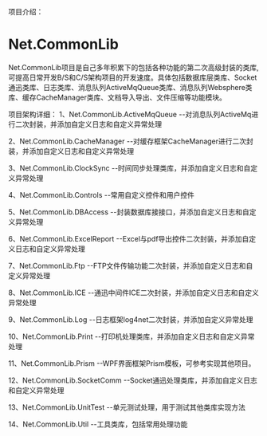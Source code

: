 项目介绍：
# Net.CommonLib
Net.CommonLib项目是自己多年积累下的包括各种功能的第二次高级封装的类库,可提高日常开发B/S和C/S架构项目的开发速度。具体包括数据库层类库、Socket通迅类库、日志类库、消息队列ActiveMqQueue类库、消息队列Websphere类库、缓存CacheManager类库、文档导入导出、文件压缩等功能模块。

项目架构详细：
 1、Net.CommonLib.ActiveMqQueue --对消息队列ActiveMq进行二次封装，并添加自定义日志和自定义异常处理
 
 2、Net.CommonLib.CacheManager --对缓存框架CacheManager进行二次封装，并添加自定义日志和自定义异常处理
 
 3、Net.CommonLib.ClockSync --时间同步处理类库，并添加自定义日志和自定义异常处理
 
 4、Net.CommonLib.Controls --常用自定义控件和用户控件
 
 5、Net.CommonLib.DBAccess --封装数据库接接口，并添加自定义日志和自定义异常处理
 
 6、Net.CommonLib.ExcelReport --Excel与pdf导出控件二次封装，并添加自定义日志和自定义异常处理
 
 7、Net.CommonLib.Ftp --FTP文件传输功能二次封装，并添加自定义日志和自定义异常处理
 
 8、Net.CommonLib.ICE --通迅中间件ICE二次封装，并添加自定义日志和自定义异常处理
 
 9、Net.CommonLib.Log --日志框架log4net二次封装，并添加自定义异常处理
 
 10、Net.CommonLib.Print --打印机处理类库，并添加自定义日志和自定义异常处理
 
 11、Net.CommonLib.Prism --WPF界面框架Prism模板，可参考实现其他项目。
 
 12、Net.CommonLib.SocketComm --Socket通迅处理类库，并添加自定义日志和自定义异常处理
 
 13、Net.CommonLib.UnitTest --单元测试处理，用于测试其他类库实现方法
 
 14、Net.CommonLib.Util --工具类库，包括常用处理功能
 
